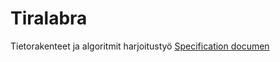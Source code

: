 # Tiralabra
 Tietorakenteet ja algoritmit harjoitustyö
[Specification documen](Documents/Specification.md)
